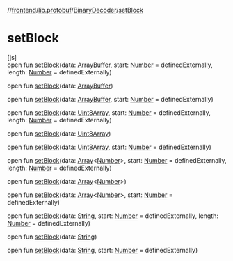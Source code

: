 //[frontend](../../../index.md)/[lib.protobuf](../index.md)/[BinaryDecoder](index.md)/[setBlock](set-block.md)

# setBlock

[js]\
open fun [setBlock](set-block.md)(data: [ArrayBuffer](https://kotlinlang.org/api/latest/jvm/stdlib/org.khronos.webgl/-array-buffer/index.html), start: [Number](https://kotlinlang.org/api/latest/jvm/stdlib/kotlin/-number/index.html) = definedExternally, length: [Number](https://kotlinlang.org/api/latest/jvm/stdlib/kotlin/-number/index.html) = definedExternally)

open fun [setBlock](set-block.md)(data: [ArrayBuffer](https://kotlinlang.org/api/latest/jvm/stdlib/org.khronos.webgl/-array-buffer/index.html))

open fun [setBlock](set-block.md)(data: [ArrayBuffer](https://kotlinlang.org/api/latest/jvm/stdlib/org.khronos.webgl/-array-buffer/index.html), start: [Number](https://kotlinlang.org/api/latest/jvm/stdlib/kotlin/-number/index.html) = definedExternally)

open fun [setBlock](set-block.md)(data: [Uint8Array](https://kotlinlang.org/api/latest/jvm/stdlib/org.khronos.webgl/-uint8-array/index.html), start: [Number](https://kotlinlang.org/api/latest/jvm/stdlib/kotlin/-number/index.html) = definedExternally, length: [Number](https://kotlinlang.org/api/latest/jvm/stdlib/kotlin/-number/index.html) = definedExternally)

open fun [setBlock](set-block.md)(data: [Uint8Array](https://kotlinlang.org/api/latest/jvm/stdlib/org.khronos.webgl/-uint8-array/index.html))

open fun [setBlock](set-block.md)(data: [Uint8Array](https://kotlinlang.org/api/latest/jvm/stdlib/org.khronos.webgl/-uint8-array/index.html), start: [Number](https://kotlinlang.org/api/latest/jvm/stdlib/kotlin/-number/index.html) = definedExternally)

open fun [setBlock](set-block.md)(data: [Array](https://kotlinlang.org/api/latest/jvm/stdlib/kotlin/-array/index.html)&lt;[Number](https://kotlinlang.org/api/latest/jvm/stdlib/kotlin/-number/index.html)&gt;, start: [Number](https://kotlinlang.org/api/latest/jvm/stdlib/kotlin/-number/index.html) = definedExternally, length: [Number](https://kotlinlang.org/api/latest/jvm/stdlib/kotlin/-number/index.html) = definedExternally)

open fun [setBlock](set-block.md)(data: [Array](https://kotlinlang.org/api/latest/jvm/stdlib/kotlin/-array/index.html)&lt;[Number](https://kotlinlang.org/api/latest/jvm/stdlib/kotlin/-number/index.html)&gt;)

open fun [setBlock](set-block.md)(data: [Array](https://kotlinlang.org/api/latest/jvm/stdlib/kotlin/-array/index.html)&lt;[Number](https://kotlinlang.org/api/latest/jvm/stdlib/kotlin/-number/index.html)&gt;, start: [Number](https://kotlinlang.org/api/latest/jvm/stdlib/kotlin/-number/index.html) = definedExternally)

open fun [setBlock](set-block.md)(data: [String](https://kotlinlang.org/api/latest/jvm/stdlib/kotlin/-string/index.html), start: [Number](https://kotlinlang.org/api/latest/jvm/stdlib/kotlin/-number/index.html) = definedExternally, length: [Number](https://kotlinlang.org/api/latest/jvm/stdlib/kotlin/-number/index.html) = definedExternally)

open fun [setBlock](set-block.md)(data: [String](https://kotlinlang.org/api/latest/jvm/stdlib/kotlin/-string/index.html))

open fun [setBlock](set-block.md)(data: [String](https://kotlinlang.org/api/latest/jvm/stdlib/kotlin/-string/index.html), start: [Number](https://kotlinlang.org/api/latest/jvm/stdlib/kotlin/-number/index.html) = definedExternally)
